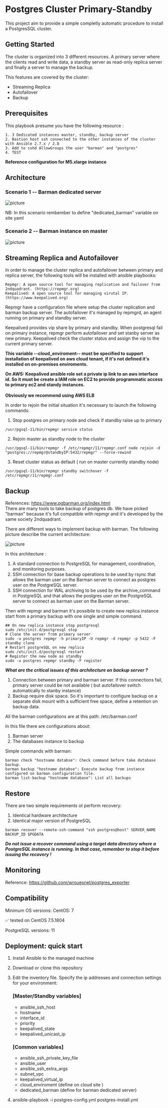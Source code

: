 # Postgres Cluster Primary-Standby #

This project aim to provide a simple completly automatic procedure to install a PostgresSQL cluster.

## Getting Started ##

The cluster is organized into 3 different resources. A primary server where the clients  read and write data, a standby server as read-only replica server and finally a server to manage the backup.

This features are covered by the cluster:

* Streaming Replica
* Autofailover
* Backup

## Prerequisites  ##

This playbook presume you have the following resource  :
```
1. 3 Dedicated instances master, standby, backup server
2. Bastion host ssh connected to the other instances of the cluster with Ansible 2.7.x / 2.8
3. Add to sshd AllowGroups the user "barman" and "postgres" 
4. TEST
```

**Reference configuration for M5.xlarge instance**

## Architecture ##

### Scenario 1 -- Barman dedicated server

![picture](images/postgres.png)

NB: In this scenario rembember to define "dedicated_barman" variable on site yaml

### Scenario 2 -- Barman instance on master 

![picture](images/postgres2.png)


## Streaming Replica and Autofailover ##

In order to manage the cluster replica and autofailover between primary and replica server, the following tools will be installed with ansible playbooks:
 
```
Repmgr: A open source tool for managing replication and failover from 2ndquadrant. (https://repmgr.org)
Keepalived: A open source tool for managing virutal IP. (https://www.keepalived.org)

```

Repmgr have a configuration file where setup the cluster replication and barman backup server.
The autofailover it's managed by repmgrd, an agent running on primary and standby server.
 
Keepalived provides vip share by primary and standby. When postgresql fail on primary instance, repmgr perform autofailover and set stanby server as new primary. Keepalived check the cluster status and assign the vip to the current primary server.

**This variable --cloud_enviroment-- must be specified to support installation of keepalived on aws cloud tenant, if it's not defined it's installed on on-premises enviroments.**

**On AWS: Keepalived ansible role set a private ip link to an aws interface id. So it must be create a IAM role on EC2 to provide programmatic access to primary ec2  and standy instances. <br/><br/> Obviously we recommend using AWS ELB**

In order to rejoin the initial situation it's necessary to launch the following commands:

1. Stop postgres on primary node and check if standby raise up to primary
```
/usr/pgsql-11/bin/repmgr service status
```
2. Rejoin master as standby node to the cluster
```
/usr/pgsql-11/bin/repmgr -f /etc/repmgr/11/repmgr.conf node rejoin -d "postgres://repmgr@standbyIP:5432/repmgr" --force-rewind
```
3. Reset cluster status as default ( run on master currently standby node)
```
/usr/pgsql-11/bin/repmgr standby switchover -f /etc/repmgr/11/repmgr.conf
```


## Backup ##

References: https://www.pgbarman.org/index.html <br>
There are many tools to take backup of postgres db. We have picked "barman" because it's full compatible with repmgr and it's developed by the same society 2ndquadrant.

There are different ways to implement backup with barman. The following picture describe the current architecture:

![picture](images/barman.png)

In this architecture :
1. A standard connection to PostgreSQL for management, coordination, and monitoring purposes.
2. SSH connection for base backup operations to be used by rsync that allows the barman user on the Barman server to connect as postgres user on the PostgreSQL server.
3. SSH connection for WAL archiving to be used by the archive_command in PostgreSQL and that allows the postgres user on the PostgreSQL server to connect as barman user on the Barman server.
   
Then with repmgr and barman it's possibile to create new replica instance start from a primary backup with one single and simple command. 

```
## On new replica instance stop postgresql 
sudo /etc/init.d/postgresql stop
# Clone the server from primary server
sudo -u postgres repmgr -h primaryIP -U repmgr -d repmgr -p 5432 -F standby clone
# Restart postgreSQL on new replica
sudo /etc/init.d/postgresql restart
# Register the new node as standby
sudo -u postgres repmgr standby -F register
```

***What are the critical issues of this architecture on backup server ?***

1. Connection between primary and barman server. If this connections fail, primary server could be not available ( but autofailover switch automatically to stanby instance)
2. Backup require disk space. So it's important to configure backup on a separate disk mount with a sufficient free space, define a retention on backup data.

All the barman configurations are at this path: /etc/barman.conf

In this file there are configurations about:
 1. Barman server 
 2. The databases instance to backup 

Simple commands with barman:

```
barman check "hostname databse": Check command before take database backup.
barman backup "hostname databse": Execute backup from instance configured on barman configuration file.
barman list-backup "hostname database": List all backups

```
## Restore ##

There are two simple requirements ot perform recovery:

1. Identical hardware architecture
2. Identical major version of PostgreSQL 

```
barman recover --remote-ssh-command "ssh postgres@host" SERVER_NAME BACKUP_ID $PGDATA
```

***Do not issue a recover command using a target data directory where a PostgreSQL instance is running. In that case, remember to stop it before issuing the recovery !*** 

## Monitoring ##

Reference: https://github.com/wrouesnel/postgres_exporter

## Compatibility ##

Minimum OS versions:
CentOS: 7

✅ tested on CentOS 7.5.1804

PostgreSQL versions: 11

## Deployment: quick start ##

1. Install Ansible to the managed machine
2. Download or clone this repository
3. Edit the inventory file. Specify the ip addresses and connection settings for your environment:
    ### [Master/Standby variables]
    * ansible_ssh_host
    * hostname
    * interface_id
    * priority
    * keepalived_state
    * keepalived_unicast_ip
    ### [Common variables]
    * ansible_ssh_private_key_file
    * ansible_user
    * ansible_ssh_extra_args
    * subnet_vpc
    * keepalived_virtual_ip
    * cloud_enviroment (define on cloud site )
    * dedicated_barman (define for barman dedicated server)
  
4. ansible-playbook -i postgres-config.yml postgres-install.yml